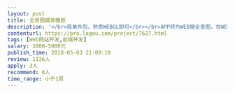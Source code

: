 ```yaml
---                
layout: post       
title: 全景图媒体播放           
description: '</br>简单外包，熟悉WEBGL即可</br></br>APP转为WEB端全景图，在WEB端全景图里面播放APP端上传的视频、音频</br>'     
contenturl: https://pro.lagou.com/project/7627.html      
tags: [Web网站开发,前端开发]            
salary: 3000-5000元          
publish_time: 2018-05-03 21:09:10         
review: 1136人                   
apply: 3人                   
recommend: 0人                   
time_range: 小于1周              
---                 
```

